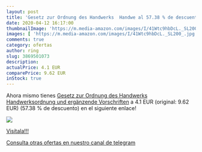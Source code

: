 ```yaml
---
layout: post
title: 'Gesetz zur Ordnung des Handwerks  Handwe al 57.38 % de descuento'
date: 2020-04-12 16:17:00
thumbnailImage: 'https://m.media-amazon.com/images/I/41Wtc9hbDcL._SL200_.jpg'
images: [ 'https://m.media-amazon.com/images/I/41Wtc9hbDcL._SL200_.jpg' ]
comments: true
category: ofertas
author: ring
slug: 3869501073
description:
actualPrice: 4.1 EUR
comparePrice: 9.62 EUR
inStock: true
---
```


Ahora mismo tienes [Gesetz zur Ordnung des Handwerks  Handwerksordnung  und ergänzende Vorschriften](https://www.amazon.com/dp/3869501073/?tag=redken08-20) a 4.1 EUR (original: 9.62 EUR) (57.38 %  de descuento) en el siguiente enlace!

[![](https://m.media-amazon.com/images/I/41Wtc9hbDcL._SL200_.jpg)](https://www.amazon.com/dp/3869501073/?tag=redken08-20)

[Visítala!!!](https://www.amazon.com/dp/3869501073/?tag=redken08-20)

[Consulta otras ofertas en nuestro canal de telegram](https://t.me/s/ofertas25)
